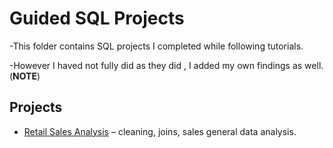 # Guided SQL Projects

-This folder contains SQL projects I completed while following tutorials.

-However I haved not fully did as they did , I added my own findings as well.(**NOTE**)

## Projects
- [Retail Sales Analysis](https://github.com/ZoreNikhilGanpat/SQL---Projects/tree/74e4945a7079f164a84c85b99ce6005248ef9f02/guided-projects/retail-sales-analysis) – cleaning, joins, sales general data analysis.
